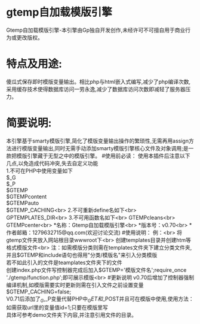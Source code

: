 # gtemp自加载模版引擎
Gtemp自加载模版引擎-本引擎由Gp独自开发创作,未经许可不可擅自用于商业行为或更改版权。
# 特点及用途:
傻瓜式保存即时模版变量输出。相比php与html嵌入式编写,减少了php编译次数,采用缓存技术使得数据库访问一劳永逸,减少了数据库访问次数即减轻了服务器压力。
# 简要说明:
本引擎基于smarty模版引擎,简化了模版变量输出操作的繁琐性,无需再用assign方法进行模版变量输出,同时无需手动添加smarty模版引擎核心文件及对象调用;是一款把模版引擎藏于无型之中的模版引擎。
#使用前必读：
使用本插件后注意以下几点,以免造成代码冲突,失去自定义功能<br>
1.不可在PHP中使用变量如下<br>
$_G<br>
$_P<br>
$GTEMP<br>
$GTEMPcontent<br>
$GTEMPauto<br>
$GTEMP_CACHING<br>
2.不可重新define名如下<br>
GPTEMPLATES_DIR<br>
3.不可用函数名如下<br>
GTEMPcleans<br>
GTEMPcenter<br>
*名称：Gtemp自加载模版引擎<br>
*版本号：v0.70<br>
*作者邮箱：1279632715@qq.com(欢迎讨论交流)
#使用说明：
例：<br>
将gtemp文件夹放入网站根目录wwwroot下<br>
创建templates目录并创建htm等格式模版文件<br>
注：如需模版分类则需在templates文件夹下建立分类文件夹,并且$GTEMP和include语句也得用"分类/模版名"来引入分类模版<br>
若不如此引入的文件是teamplates文件夹下的文件<br>
创建index.php文件写控制器完成后加入$GTEMP='模版文件名';require_once './gtemp/function.php';即可展示模版<br>
#更新说明
v0.70后增加了控制器强制编译机制,如模版需要实时更新则需在引入文件之前设置变量$GTEMP_CACHING=false;<br>
V0.71后添加了$_G,$_P变量代替PHP中$_GET和$_POST并且可在模版中使用,使用方法：如需获取url里的变量值id=1;只要在模版里写<!--{$_G['id']}--><br>
具体可参考demo文件夹下内容,并注意引用文件的目录。